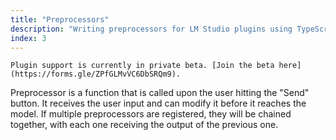 ```yaml
---
title: "Preprocessors"
description: "Writing preprocessors for LM Studio plugins using TypeScript"
index: 3
---
```


```lms_private_beta
Plugin support is currently in private beta. [Join the beta here](https://forms.gle/ZPfGLMvVC6DbSRQm9).
```

Preprocessor is a function that is called upon the user hitting the "Send" button. It receives the user input and can modify it before it reaches the model. If multiple preprocessors are registered, they will be chained together, with each one receiving the output of the previous one.
